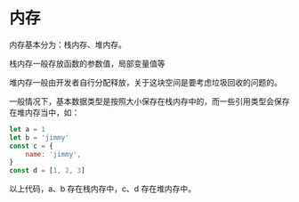 # 内存

内存基本分为：栈内存、堆内存。

栈内存一般存放函数的参数值，局部变量值等

堆内存一般由开发者自行分配释放，关于这块空间是要考虑垃圾回收的问题的。

一般情况下，基本数据类型是按照大小保存在栈内存中的，而一些引用类型会保存在堆内存当中，如：

```js
let a = 1
let b = 'jimmy'
const c = {
	name: 'jimmy',
}
const d = [1, 2, 3]
```

以上代码，a、b 存在栈内存中，c、d 存在堆内存中。
